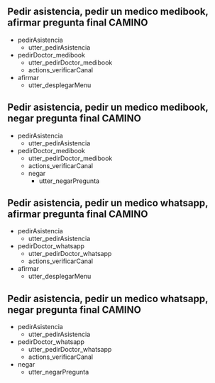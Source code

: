## Pedir asistencia, pedir un medico medibook, afirmar pregunta final CAMINO
* pedirAsistencia
  - utter_pedirAsistencia
* pedirDoctor_medibook
  - utter_pedirDoctor_medibook
  - actions_verificarCanal
* afirmar
  - utter_desplegarMenu

## Pedir asistencia, pedir un medico medibook, negar pregunta final CAMINO
* pedirAsistencia
  - utter_pedirAsistencia
* pedirDoctor_medibook
  - utter_pedirDoctor_medibook
  - actions_verificarCanal
  * negar
    - utter_negarPregunta

## Pedir asistencia, pedir un medico whatsapp, afirmar pregunta final CAMINO
* pedirAsistencia
  - utter_pedirAsistencia
* pedirDoctor_whatsapp
  - utter_pedirDoctor_whatsapp
  - actions_verificarCanal
* afirmar
  - utter_desplegarMenu

## Pedir asistencia, pedir un medico whatsapp, negar pregunta final CAMINO
* pedirAsistencia
  - utter_pedirAsistencia
* pedirDoctor_whatsapp
  - utter_pedirDoctor_whatsapp
  - actions_verificarCanal
* negar
  - utter_negarPregunta

